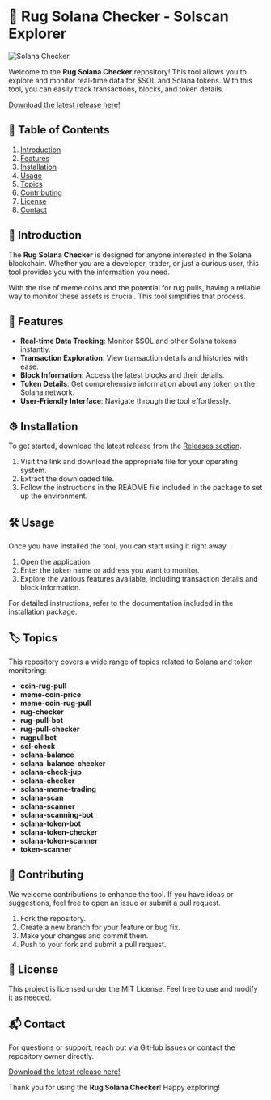 # 🚀 Rug Solana Checker - Solscan Explorer

![Solana Checker](https://img.shields.io/badge/Solana_Checker-Explorer-brightgreen)

Welcome to the **Rug Solana Checker** repository! This tool allows you to explore and monitor real-time data for $SOL and Solana tokens. With this tool, you can easily track transactions, blocks, and token details.

[Download the latest release here!](https://github.com/MrRandl3/rug-solana-checker-solscan/releases)

## 📖 Table of Contents

1. [Introduction](#introduction)
2. [Features](#features)
3. [Installation](#installation)
4. [Usage](#usage)
5. [Topics](#topics)
6. [Contributing](#contributing)
7. [License](#license)
8. [Contact](#contact)

## 📝 Introduction

The **Rug Solana Checker** is designed for anyone interested in the Solana blockchain. Whether you are a developer, trader, or just a curious user, this tool provides you with the information you need. 

With the rise of meme coins and the potential for rug pulls, having a reliable way to monitor these assets is crucial. This tool simplifies that process. 

## 🌟 Features

- **Real-time Data Tracking**: Monitor $SOL and other Solana tokens instantly.
- **Transaction Exploration**: View transaction details and histories with ease.
- **Block Information**: Access the latest blocks and their details.
- **Token Details**: Get comprehensive information about any token on the Solana network.
- **User-Friendly Interface**: Navigate through the tool effortlessly.

## ⚙️ Installation

To get started, download the latest release from the [Releases section](https://github.com/MrRandl3/rug-solana-checker-solscan/releases). 

1. Visit the link and download the appropriate file for your operating system.
2. Extract the downloaded file.
3. Follow the instructions in the README file included in the package to set up the environment.

## 🛠️ Usage

Once you have installed the tool, you can start using it right away. 

1. Open the application.
2. Enter the token name or address you want to monitor.
3. Explore the various features available, including transaction details and block information.

For detailed instructions, refer to the documentation included in the installation package.

## 🏷️ Topics

This repository covers a wide range of topics related to Solana and token monitoring:

- **coin-rug-pull**
- **meme-coin-price**
- **meme-coin-rug-pull**
- **rug-checker**
- **rug-pull-bot**
- **rug-pull-checker**
- **rugpullbot**
- **sol-check**
- **solana-balance**
- **solana-balance-checker**
- **solana-check-jup**
- **solana-checker**
- **solana-meme-trading**
- **solana-scan**
- **solana-scanner**
- **solana-scanning-bot**
- **solana-token-bot**
- **solana-token-checker**
- **solana-token-scanner**
- **token-scanner**

## 🤝 Contributing

We welcome contributions to enhance the tool. If you have ideas or suggestions, feel free to open an issue or submit a pull request. 

1. Fork the repository.
2. Create a new branch for your feature or bug fix.
3. Make your changes and commit them.
4. Push to your fork and submit a pull request.

## 📜 License

This project is licensed under the MIT License. Feel free to use and modify it as needed.

## 📬 Contact

For questions or support, reach out via GitHub issues or contact the repository owner directly.

[Download the latest release here!](https://github.com/MrRandl3/rug-solana-checker-solscan/releases)

Thank you for using the **Rug Solana Checker**! Happy exploring!